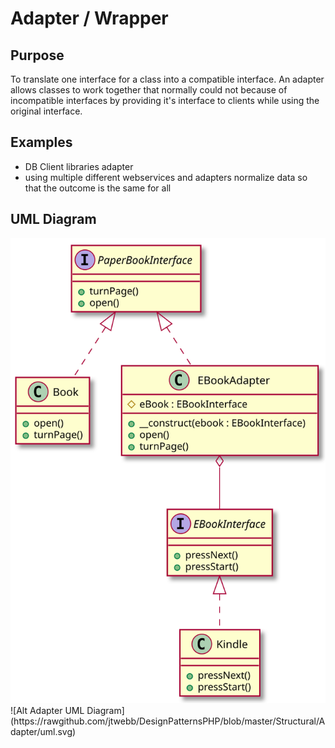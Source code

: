 # Adapter / Wrapper

## Purpose

To translate one interface for a class into a compatible interface. An adapter allows classes to work together that normally could not because of incompatible interfaces by providing it's interface to clients while using the original interface.

## Examples

* DB Client libraries adapter
* using multiple different webservices and adapters normalize data so that the outcome is the same for all

## UML Diagram

<img src="uml.svg" alt="Adapter UML Diagram">
![Alt Adapter UML Diagram](https://rawgithub.com/jtwebb/DesignPatternsPHP/blob/master/Structural/Adapter/uml.svg)